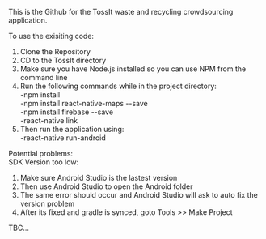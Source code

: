 This is the Github for the TossIt waste and recycling crowdsourcing application.

To use the exisiting code:

1. Clone the Repository
2. CD to the TossIt directory
3. Make sure you have Node.js installed so you can use NPM from the command line
4. Run the following commands while in the project directory:<br />
   -npm install<br />
   -npm install react-native-maps --save<br />
   -npm install firebase --save<br />
   -react-native link<br />
5. Then run the application using:<br />
   -react-native run-android<br />

Potential problems:  
SDK Version too low:  
 1. Make sure Android Studio is the lastest version
 2. Then use Android Studio to open the Android folder
 3. The same error should occur and Android Studio will ask to auto fix the version problem
 4. After its fixed and gradle is synced, goto Tools >> Make Project

TBC...
